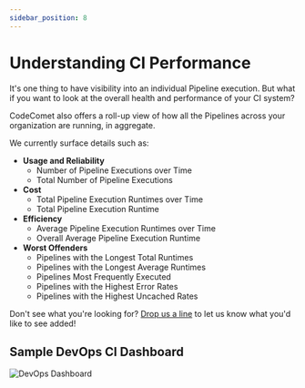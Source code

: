 ```yaml
---
sidebar_position: 8
---
```


# Understanding CI Performance

It's one thing to have visibility into an individual Pipeline execution. But what if you want to look at the overall health and performance of your CI system?

CodeComet also offers a roll-up view of how all the Pipelines across your organization are running, in aggregate.

We currently surface details such as:
* **Usage and Reliability**
  * Number of Pipeline Executions over Time
  * Total Number of Pipeline Executions
* **Cost**
  * Total Pipeline Execution Runtimes over Time
  * Total Pipeline Execution Runtime
* **Efficiency**
  * Average Pipeline Execution Runtimes over Time
  * Overall Average Pipeline Execution Runtime
* **Worst Offenders**
  * Pipelines with the Longest Total Runtimes
  * Pipelines with the Longest Average Runtimes
  * Pipelines Most Frequently Executed
  * Pipelines with the Highest Error Rates
  * Pipelines with the Highest Uncached Rates

Don't see what you're looking for? [Drop us a line](mailto:support@codecomet.io) to let us know what you'd like to see added!

## Sample DevOps CI Dashboard

![DevOps Dashboard](/img/devops.png)